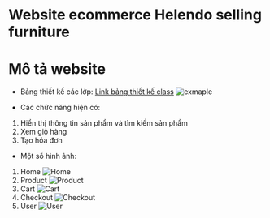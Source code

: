 # Website ecommerce Helendo selling furniture

# Mô tả website

-   Bảng thiết kế các lớp:
    [Link bảng thiết kế class](https://drive.google.com/file/d/11JSxrB7UKw69p-p2fQTfUwzM5ABYs5nx/view?usp=share_link)
    ![exmaple](img/class_diagram.png)

-   Các chức năng hiện có:

1. Hiển thị thông tin sản phẩm và tìm kiếm sản phẩm
2. Xem giỏ hàng
3. Tạo hóa đơn

-   Một số hình ảnh:

1. Home
   ![Home](img/web1.png)
2. Product
   ![Product](img/web2.png)
3. Cart
   ![Cart](img/web3.png)
4. Checkout
   ![Checkout](img/web4.png)
5. User
   ![User](img/web5.png)
